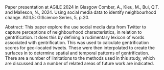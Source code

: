 Paper presentation at AGILE 2024 in Glasgow
Comber, A., Kieu, M., Bui, Q.T. and Malleson, N., 2024. Using social media data to identify neighbourhood change. AGILE: GIScience Series, 5, p.20.

Abstract: This paper explore the use social media data from Twitter to capture perceptions of neighbourhood characteristics, in relation to gentrification. It does this by defining a rudimentary lexicon of words associated
with gentrification. This was used to calculate gentrification scores for geo-located tweets. These were then
interpolated to create the surfaces in to determine spatial and temporal patterns of gentrification. There
are a number of limitations to the methods used in this study, which are discussed and a number of related
areas of future work are indicated.

